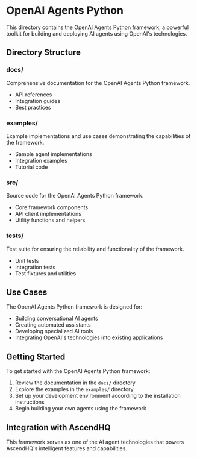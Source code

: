 # OpenAI Agents Python

This directory contains the OpenAI Agents Python framework, a powerful toolkit for building and deploying AI agents using OpenAI's technologies.

## Directory Structure

### docs/
Comprehensive documentation for the OpenAI Agents Python framework.
- API references
- Integration guides
- Best practices

### examples/
Example implementations and use cases demonstrating the capabilities of the framework.
- Sample agent implementations
- Integration examples
- Tutorial code

### src/
Source code for the OpenAI Agents Python framework.
- Core framework components
- API client implementations
- Utility functions and helpers

### tests/
Test suite for ensuring the reliability and functionality of the framework.
- Unit tests
- Integration tests
- Test fixtures and utilities

## Use Cases

The OpenAI Agents Python framework is designed for:
- Building conversational AI agents
- Creating automated assistants
- Developing specialized AI tools
- Integrating OpenAI's technologies into existing applications

## Getting Started

To get started with the OpenAI Agents Python framework:
1. Review the documentation in the `docs/` directory
2. Explore the examples in the `examples/` directory
3. Set up your development environment according to the installation instructions
4. Begin building your own agents using the framework

## Integration with AscendHQ

This framework serves as one of the AI agent technologies that powers AscendHQ's intelligent features and capabilities.
